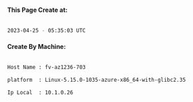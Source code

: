 
   
#### This Page Create at:

```bash

2023-04-25 - 05:35:03 UTC

```

#### Create By Machine:

```bash

Host Name : fv-az1236-703

platform  : Linux-5.15.0-1035-azure-x86_64-with-glibc2.35

Ip Local  : 10.1.0.26

```

